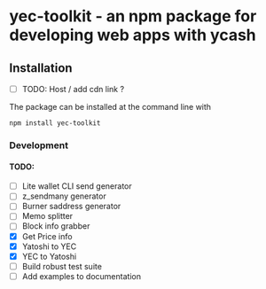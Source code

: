 # yec-toolkit - an npm package for developing web apps with ycash


## Installation

- [ ] TODO: Host / add cdn link ?

The package can be installed at the command line with

```
npm install yec-toolkit
```

### Development

#### TODO:
- [ ] Lite wallet CLI send generator
- [ ] z_sendmany generator
- [ ] Burner saddress generator
- [ ] Memo splitter
- [ ] Block info grabber
- [x] Get Price info
- [x] Yatoshi to YEC
- [x] YEC to Yatoshi
- [ ] Build robust test suite
- [ ] Add examples to documentation
